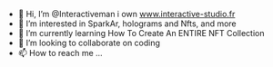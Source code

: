 - 👋 Hi, I’m @Interactiveman i own www.interactive-studio.fr
- 👀 I’m interested in SparkAr, holograms and Nfts, and more
- 🌱 I’m currently learning How To Create An ENTIRE NFT Collection 
- 💞️ I’m looking to collaborate on coding
- 📫 How to reach me ...

<!---
Interactiveman/Interactiveman is a ✨ special ✨ repository because its `README.md` (this file) appears on your GitHub profile.
You can click the Preview link to take a look at your changes.
--->
